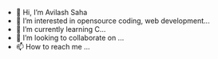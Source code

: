 - 👋 Hi, I’m Avilash Saha
- 👀 I’m interested in opensource coding, web development...
- 🌱 I’m currently learning C...
- 💞️ I’m looking to collaborate on ...
- 📫 How to reach me ...

<!---
Avilash-Saha/Avilash-Saha is a ✨ special ✨ repository because its `README.md` (this file) appears on your GitHub profile.
You can click the Preview link to take a look at your changes.
--->
